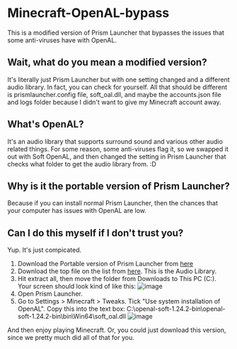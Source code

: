 # Minecraft-OpenAL-bypass
This is a modified version of Prism Launcher that bypasses the issues that some anti-viruses have with OpenAL. 

## Wait, what do you mean a modified version?

It's literally just Prism Launcher but with one setting changed and a different audio library. In fact, you can check for yourself. All that should be different is prismlauncher.config file, soft_oal.dll, and maybe the accounts.json file and logs folder because I didn't want to give my Minecraft account away.

## What's OpenAL?
It's an audio library that supports surround sound and various other audio related things. For some reason, some anti-viruses flag it, so we swapped it out with Soft OpenAL, and then changed the setting in Prism Launcher that checks what folder to get the audio library from. :D

## Why is it the portable version of Prism Launcher?

Because if you can install normal Prism Launcher, then the chances that your computer has issues with OpenAL are low.

## Can I do this myself if I don't trust you?

Yup. It's just compicated.
1. Download the Portable version of Prism Launcher from [here](https://prismlauncher.org/)
2. Download the top file on the list from [here](https://github.com/kcat/openal-soft/releases/tag/1.24.2). This is the Audio Library. 
3. Hit extract all, then move the folder from Downloads to This PC (C:\). Your screen should look kind of like this: ![image](https://github.com/user-attachments/assets/591b0c54-febf-4e7b-9cef-60269f88688c)
4. Open Prism Launcher.
5. Go to Settings > Minecraft > Tweaks. Tick "Use system installation of OpenAL". Copy this into the text box: C:\openal-soft-1.24.2-bin\openal-soft-1.24.2-bin\bin\Win64\soft_oal.dll
![image](https://github.com/user-attachments/assets/ff15e2e8-ab29-4899-9581-7a7889927329)

And then enjoy playing Minecraft. Or, you could just download this version, since we pretty much did all of that for you.

